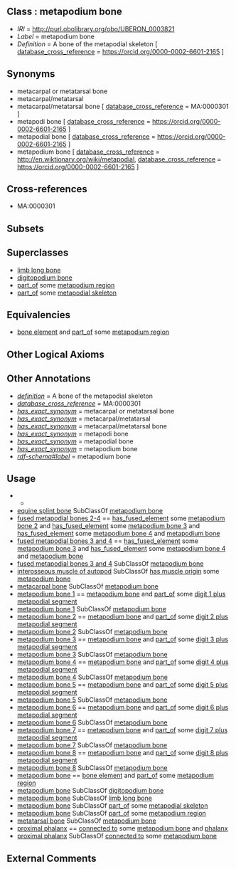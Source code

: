 
## Class : metapodium bone

 * *IRI* = http://purl.obolibrary.org/obo/UBERON_0003821
 * *Label* = metapodium bone
 * *Definition* = A bone of the metapodial skeleton [ [database_cross_reference](../../ef/oboInOwl#hasDbXref.md) = https://orcid.org/0000-0002-6601-2165 ]

## Synonyms

 * metacarpal or metatarsal bone
 * metacarpal/metatarsal
 * metacarpal/metatarsal bone [ [database_cross_reference](../../ef/oboInOwl#hasDbXref.md) = MA:0000301 ]
 * metapodi bone [ [database_cross_reference](../../ef/oboInOwl#hasDbXref.md) = https://orcid.org/0000-0002-6601-2165 ]
 * metapodial bone [ [database_cross_reference](../../ef/oboInOwl#hasDbXref.md) = https://orcid.org/0000-0002-6601-2165 ]
 * metapodium bone [ [database_cross_reference](../../ef/oboInOwl#hasDbXref.md) = http://en.wiktionary.org/wiki/metapodial, [database_cross_reference](../../ef/oboInOwl#hasDbXref.md) = https://orcid.org/0000-0002-6601-2165 ]

## Cross-references

 * MA:0000301

## Subsets


## Superclasses

 * [limb long bone](../../UBERON/06/UBERON_0003606.md)
 * [digitopodium bone](../../UBERON/57/UBERON_0012357.md)
 * [part_of](../../BFO/50/BFO_0000050.md) some [metapodium region](../../UBERON/77/UBERON_0009877.md)
 * [part_of](../../BFO/50/BFO_0000050.md) some [metapodial skeleton](../../UBERON/46/UBERON_0010546.md)

## Equivalencies

 * [bone element](../../UBERON/74/UBERON_0001474.md) and [part_of](../../BFO/50/BFO_0000050.md) some [metapodium region](../../UBERON/77/UBERON_0009877.md)

## Other Logical Axioms


## Other Annotations

 * *[definition](../../IAO/15/IAO_0000115.md)* = A bone of the metapodial skeleton
 * *[database_cross_reference](../../ef/oboInOwl#hasDbXref.md)* = MA:0000301
 * *[has_exact_synonym](../../ym/oboInOwl#hasExactSynonym.md)* = metacarpal or metatarsal bone
 * *[has_exact_synonym](../../ym/oboInOwl#hasExactSynonym.md)* = metacarpal/metatarsal
 * *[has_exact_synonym](../../ym/oboInOwl#hasExactSynonym.md)* = metacarpal/metatarsal bone
 * *[has_exact_synonym](../../ym/oboInOwl#hasExactSynonym.md)* = metapodi bone
 * *[has_exact_synonym](../../ym/oboInOwl#hasExactSynonym.md)* = metapodial bone
 * *[has_exact_synonym](../../ym/oboInOwl#hasExactSynonym.md)* = metapodium bone
 * *[rdf-schema#label](../../el/rdf-schema#label.md)* = metapodium bone

## Usage

 * -
 * [equine splint bone](../../UBERON/67/UBERON_0012267.md) SubClassOf [metapodium bone](../../UBERON/21/UBERON_0003821.md)
 * [fused metapodial bones 2-4](../../UBERON/62/UBERON_0014762.md) == [has_fused_element](../../RO/74/RO_0002374.md) some [metapodium bone 2](../../UBERON/82/UBERON_0013582.md) and [has_fused_element](../../RO/74/RO_0002374.md) some [metapodium bone 3](../../UBERON/83/UBERON_0013583.md) and [has_fused_element](../../RO/74/RO_0002374.md) some [metapodium bone 4](../../UBERON/84/UBERON_0013584.md) and [metapodium bone](../../UBERON/21/UBERON_0003821.md)
 * [fused metapodial bones 3 and 4](../../UBERON/86/UBERON_0013586.md) == [has_fused_element](../../RO/74/RO_0002374.md) some [metapodium bone 3](../../UBERON/83/UBERON_0013583.md) and [has_fused_element](../../RO/74/RO_0002374.md) some [metapodium bone 4](../../UBERON/84/UBERON_0013584.md) and [metapodium bone](../../UBERON/21/UBERON_0003821.md)
 * [fused metapodial bones 3 and 4](../../UBERON/86/UBERON_0013586.md) SubClassOf [metapodium bone](../../UBERON/21/UBERON_0003821.md)
 * [interosseous muscle of autopod](../../UBERON/08/UBERON_0006508.md) SubClassOf [has muscle origin](../../RO/72/RO_0002372.md) some [metapodium bone](../../UBERON/21/UBERON_0003821.md)
 * [metacarpal bone](../../UBERON/74/UBERON_0002374.md) SubClassOf [metapodium bone](../../UBERON/21/UBERON_0003821.md)
 * [metapodium bone 1](../../UBERON/81/UBERON_0013581.md) == [metapodium bone](../../UBERON/21/UBERON_0003821.md) and [part_of](../../BFO/50/BFO_0000050.md) some [digit 1 plus metapodial segment](../../UBERON/48/UBERON_5006048.md)
 * [metapodium bone 1](../../UBERON/81/UBERON_0013581.md) SubClassOf [metapodium bone](../../UBERON/21/UBERON_0003821.md)
 * [metapodium bone 2](../../UBERON/82/UBERON_0013582.md) == [metapodium bone](../../UBERON/21/UBERON_0003821.md) and [part_of](../../BFO/50/BFO_0000050.md) some [digit 2 plus metapodial segment](../../UBERON/49/UBERON_5006049.md)
 * [metapodium bone 2](../../UBERON/82/UBERON_0013582.md) SubClassOf [metapodium bone](../../UBERON/21/UBERON_0003821.md)
 * [metapodium bone 3](../../UBERON/83/UBERON_0013583.md) == [metapodium bone](../../UBERON/21/UBERON_0003821.md) and [part_of](../../BFO/50/BFO_0000050.md) some [digit 3 plus metapodial segment](../../UBERON/50/UBERON_5006050.md)
 * [metapodium bone 3](../../UBERON/83/UBERON_0013583.md) SubClassOf [metapodium bone](../../UBERON/21/UBERON_0003821.md)
 * [metapodium bone 4](../../UBERON/84/UBERON_0013584.md) == [metapodium bone](../../UBERON/21/UBERON_0003821.md) and [part_of](../../BFO/50/BFO_0000050.md) some [digit 4 plus metapodial segment](../../UBERON/51/UBERON_5006051.md)
 * [metapodium bone 4](../../UBERON/84/UBERON_0013584.md) SubClassOf [metapodium bone](../../UBERON/21/UBERON_0003821.md)
 * [metapodium bone 5](../../UBERON/85/UBERON_0013585.md) == [metapodium bone](../../UBERON/21/UBERON_0003821.md) and [part_of](../../BFO/50/BFO_0000050.md) some [digit 5 plus metapodial segment](../../UBERON/52/UBERON_5006052.md)
 * [metapodium bone 5](../../UBERON/85/UBERON_0013585.md) SubClassOf [metapodium bone](../../UBERON/21/UBERON_0003821.md)
 * [metapodium bone 6](../../UBERON/54/UBERON_4200154.md) == [metapodium bone](../../UBERON/21/UBERON_0003821.md) and [part_of](../../BFO/50/BFO_0000050.md) some [digit 6 plus metapodial segment](../../UBERON/66/UBERON_0016866.md)
 * [metapodium bone 6](../../UBERON/54/UBERON_4200154.md) SubClassOf [metapodium bone](../../UBERON/21/UBERON_0003821.md)
 * [metapodium bone 7](../../UBERON/55/UBERON_4200155.md) == [metapodium bone](../../UBERON/21/UBERON_0003821.md) and [part_of](../../BFO/50/BFO_0000050.md) some [digit 7 plus metapodial segment](../../UBERON/67/UBERON_0016867.md)
 * [metapodium bone 7](../../UBERON/55/UBERON_4200155.md) SubClassOf [metapodium bone](../../UBERON/21/UBERON_0003821.md)
 * [metapodium bone 8](../../UBERON/56/UBERON_4200156.md) == [metapodium bone](../../UBERON/21/UBERON_0003821.md) and [part_of](../../BFO/50/BFO_0000050.md) some [digit 8 plus metapodial segment](../../UBERON/68/UBERON_0016868.md)
 * [metapodium bone 8](../../UBERON/56/UBERON_4200156.md) SubClassOf [metapodium bone](../../UBERON/21/UBERON_0003821.md)
 * [metapodium bone](../../UBERON/21/UBERON_0003821.md) == [bone element](../../UBERON/74/UBERON_0001474.md) and [part_of](../../BFO/50/BFO_0000050.md) some [metapodium region](../../UBERON/77/UBERON_0009877.md)
 * [metapodium bone](../../UBERON/21/UBERON_0003821.md) SubClassOf [digitopodium bone](../../UBERON/57/UBERON_0012357.md)
 * [metapodium bone](../../UBERON/21/UBERON_0003821.md) SubClassOf [limb long bone](../../UBERON/06/UBERON_0003606.md)
 * [metapodium bone](../../UBERON/21/UBERON_0003821.md) SubClassOf [part_of](../../BFO/50/BFO_0000050.md) some [metapodial skeleton](../../UBERON/46/UBERON_0010546.md)
 * [metapodium bone](../../UBERON/21/UBERON_0003821.md) SubClassOf [part_of](../../BFO/50/BFO_0000050.md) some [metapodium region](../../UBERON/77/UBERON_0009877.md)
 * [metatarsal bone](../../UBERON/48/UBERON_0001448.md) SubClassOf [metapodium bone](../../UBERON/21/UBERON_0003821.md)
 * [proximal phalanx](../../UBERON/02/UBERON_0004302.md) == [connected to](../../RO/70/RO_0002170.md) some [metapodium bone](../../UBERON/21/UBERON_0003821.md) and [phalanx](../../UBERON/21/UBERON_0003221.md)
 * [proximal phalanx](../../UBERON/02/UBERON_0004302.md) SubClassOf [connected to](../../RO/70/RO_0002170.md) some [metapodium bone](../../UBERON/21/UBERON_0003821.md)

## External Comments

